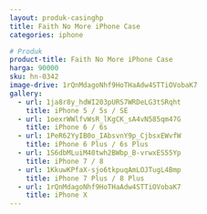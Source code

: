 ```yaml
---
layout: produk-casinghp
title: Faith No More iPhone Case
categories: iphone

# Produk
product-title: Faith No More iPhone Case
harga: 90000
sku: hn-0342
image-drive: 1rQnMdagoNhf9HoTHaAdw4STTiOVobaK7
gallery:
  - url: 1ja8r8y_hdWI203pURS7WRDeLG3tSRqht
    title: iPhone 5 / 5s / SE
  - url: 1oexrWWlfvWsR_lKgCK_sA4vN585qm47G
    title: iPhone 6 / 6s
  - url: 1PeR62YyIB0o_IAbsvnY9p_CjbsxEWvfW
    title: iPhone 6 Plus / 6s Plus
  - url: 1S6dbMLuiM40twh2BWbp_B-vrwxES55Yp
    title: iPhone 7 / 8
  - url: 1KkuwKPfaX-sjo6tkpuqAmLOJTugL4Bmp
    title: iPhone 7 Plus / 8 Plus
  - url: 1rQnMdagoNhf9HoTHaAdw4STTiOVobaK7
    title: iPhone X
---
```

